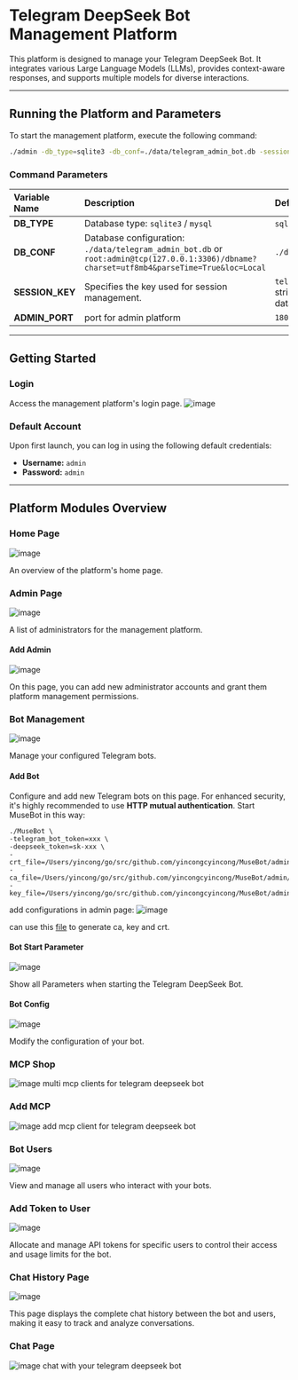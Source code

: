 # Telegram DeepSeek Bot Management Platform

This platform is designed to manage your Telegram DeepSeek Bot. It integrates various Large Language Models (LLMs),
provides context-aware responses, and supports multiple models for diverse interactions.

-----

## Running the Platform and Parameters

To start the management platform, execute the following command:

```bash
./admin -db_type=sqlite3 -db_conf=./data/telegram_admin_bot.db -session_key=telegram_bot_session_key
```

### Command Parameters

| Variable Name    | Description                                                                                                                                | Default Value                                                      |
|:-----------------|:-------------------------------------------------------------------------------------------------------------------------------------------|:-------------------------------------------------------------------|
| **DB\_TYPE**     | Database type: `sqlite3` / `mysql`                                                                                                         | `sqlite3` / `mysql`                                                |
| **DB\_CONF**     | Database configuration: `./data/telegram_admin_bot.db` or `root:admin@tcp(127.0.0.1:3306)/dbname?charset=utf8mb4&parseTime=True&loc=Local` | `./data/telegram_admin_bot.db`                                     |
| **SESSION\_KEY** | Specifies the key used for session management.                                                                                             | `telegram_bot_session_key` (A string used to encrypt session data) |
| **ADMIN\_PORT**  | port for admin platform                                                                                                                    | `18080`                                                            |

-----

## Getting Started

### Login

Access the management platform's login page.
![image](https://github.com/user-attachments/assets/f6bf8ae6-4c0e-44d9-9115-7e744fc20dc3)

### Default Account

Upon first launch, you can log in using the following default credentials:

* **Username:** `admin`
* **Password:** `admin`

-----

## Platform Modules Overview

### Home Page

![image](https://github.com/user-attachments/assets/b12925ca-8d02-4537-84bd-6b0e1ca1686f)

An overview of the platform's home page.

### Admin Page

![image](https://github.com/user-attachments/assets/0f5ccb12-1733-44d4-8922-c0dbd9966372)

A list of administrators for the management platform.

#### Add Admin

![image](https://github.com/user-attachments/assets/89c46bc4-4ff5-455d-8dcd-6bfdc275659a)

On this page, you can add new administrator accounts and grant them platform management permissions.

### Bot Management

![image](https://github.com/user-attachments/assets/518f9341-9e30-41b5-a71f-fff3e398ace0)

Manage your configured Telegram bots.

#### Add Bot

Configure and add new Telegram bots on this page. For enhanced security, it's highly recommended to use **HTTP mutual
authentication**.
Start MuseBot in this way:

```
./MuseBot \
-telegram_bot_token=xxx \
-deepseek_token=sk-xxx \
-crt_file=/Users/yincong/go/src/github.com/yincongcyincong/MuseBot/admin/shell/certs/server.crt
-ca_file=/Users/yincong/go/src/github.com/yincongcyincong/MuseBot/admin/shell/certs/ca.crt
-key_file=/Users/yincong/go/src/github.com/yincongcyincong/MuseBot/admin/shell/certs/server.key
```

add configurations in admin page:
![image](https://github.com/user-attachments/assets/2a518841-abf6-4a31-b1b3-b26b258a5fab)

can use this [file](https://github.com/yincongcyincong/MuseBot/blob/main/admin/shell/generate_cert.sh) to
generate ca, key and crt.

#### Bot Start Parameter

![image](https://github.com/user-attachments/assets/94c65d03-e097-479e-bf2a-f3d5aad431cc)

Show all Parameters when starting the Telegram DeepSeek Bot.

#### Bot Config

![image](https://github.com/user-attachments/assets/0e6d3c32-5311-4769-ac42-e9591d4651ad)

Modify the configuration of your bot.

### MCP Shop
![image](https://github.com/user-attachments/assets/9ade4136-b261-462c-b59b-8755d71fb7a5)
multi mcp clients for telegram deepseek bot

### Add MCP 
![image](https://github.com/user-attachments/assets/9c6679d4-1417-49fa-ad55-3279e2b55995)
add mcp client for telegram deepseek bot


### Bot Users

![image](https://github.com/user-attachments/assets/5534971a-e1e2-42d1-9552-0ce37b18444f)

View and manage all users who interact with your bots.

### Add Token to User

![image](https://github.com/user-attachments/assets/b9ffc006-764c-46b7-a5ce-703b052c5368)

Allocate and manage API tokens for specific users to control their access and usage limits for the bot.

### Chat History Page

![image](https://github.com/user-attachments/assets/7b0a834f-0e62-4bec-9d57-1be22da0828d)

This page displays the complete chat history between the bot and users, making it easy to track and analyze
conversations.

### Chat Page
![image](https://github.com/user-attachments/assets/b8c9c3e0-467b-44b2-9186-f0c9344b5633)
chat with your telegram deepseek bot 
